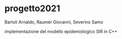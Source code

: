 # progetto2021

Bartoli Arnaldo, Raumer Giovanni, Severino Samo

implementazione del modello epidemiologico SIR in C++ 
